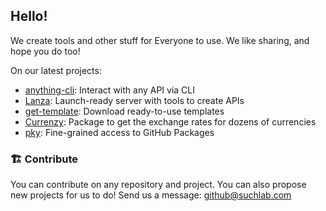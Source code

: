 ## Hello!

We create tools and other stuff for Everyone to use. We like sharing, and hope you do too!

On our latest projects:
- [anything-cli](https://github.com/suchlab/anything-cli): Interact with any API via CLI
- [Lanza](https://github.com/suchlab/lanza): Launch-ready server with tools to create APIs
- [get-template](https://github.com/suchlab/get-template): Download ready-to-use templates
- [Currenzy](https://github.com/suchlab/currenzy): Package to get the exchange rates for dozens of currencies
- [pky](https://github.com/suchlab/pky): Fine-grained access to GitHub Packages

### 🏗 Contribute
You can contribute on any repository and project. You can also propose new projects for us to do! Send us a message: github@suchlab.com
